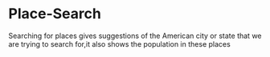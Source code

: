 # Place-Search
Searching for places gives suggestions of the American city or state that we are trying to search for,it also shows the population in these places
